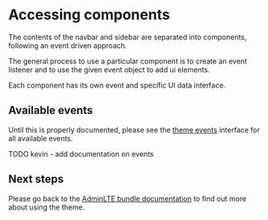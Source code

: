 # Accessing components

The contents of the navbar and sidebar are separated into components, following an event driven approach.

The general process to use a particular component is to create an event listener and to use the given event object to add ui elements.

Each component has its own event and specific UI data interface.

## Available events

Until this is properly documented, please see the [theme events](https://github.com/kevinpapst/AdminLTEBundle/blob/master/Event/ThemeEvents.php) interface for all available events.

TODO kevin - add documentation on events

## Next steps

Please go back to the [AdminLTE bundle documentation](README.md) to find out more about using the theme.
